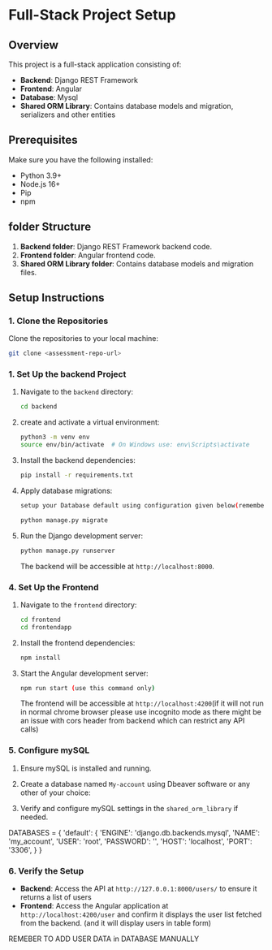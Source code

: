 
# Full-Stack Project Setup

## Overview

This project is a full-stack application consisting of:
- **Backend**: Django REST Framework
- **Frontend**: Angular
- **Database**: Mysql
- **Shared ORM Library**: Contains database models and migration, serializers and other entities
  
## Prerequisites

Make sure you have the following installed:
- Python 3.9+
- Node.js 16+
- Pip
- npm

## folder Structure

1. **Backend folder**: Django REST Framework backend code.
2. **Frontend folder**: Angular frontend code.
3. **Shared ORM Library folder**: Contains database models and migration files.

## Setup Instructions

### 1. Clone the Repositories

Clone the repositories to your local machine:

```bash
git clone <assessment-repo-url> 
```

### 1. Set Up the backend Project

1. Navigate to the `backend` directory:

    ```bash
    cd backend
    ```

2.  create and activate a virtual environment:

    ```bash
    python3 -m venv env
    source env/bin/activate  # On Windows use: env\Scripts\activate
    ```

3. Install the backend dependencies:

    ```bash
    pip install -r requirements.txt
    ```

4. Apply database migrations:
    ```bash
    setup your Database default using configuration given below(remember do not change creds otherwise you need to change db Config in shared-orm library and install it your backend project)

    python manage.py migrate
    ```

5. Run the Django development server:
    ```bash
    python manage.py runserver
    ```

   The backend will be accessible at `http://localhost:8000`.

### 4. Set Up the Frontend

1. Navigate to the `frontend` directory:

    ```bash
    cd frontend
    cd frontendapp
    ```

2. Install the frontend dependencies:

    ```bash
    npm install
    ```

3. Start the Angular development server:

    ```bash
    npm run start (use this command only)
    ```

   The frontend will be accessible at `http://localhost:4200`(if it will not run in normal chrome browser please use incognito mode as there might be an issue with cors header from backend which can restrict any API calls)

### 5. Configure mySQL

1. Ensure mySQL is installed and running.

2. Create a database named `My-account` using Dbeaver software or any other of your choice:

3. Verify and configure mySQL settings in the `shared_orm_library` if needed.

DATABASES = {
    'default': {
        'ENGINE': 'django.db.backends.mysql',
        'NAME': 'my_account',
        'USER': 'root',
        'PASSWORD': '',
        'HOST': 'localhost',
        'PORT': '3306',
    }
}

### 6. Verify the Setup

- **Backend**: Access the API at `http://127.0.0.1:8000/users/` to ensure it returns a list of users
- **Frontend**: Access the Angular application at `http://localhost:4200/user` and confirm it displays the user list fetched from the backend. (and it will display users in table form)

REMEBER TO ADD USER DATA in DATABASE MANUALLY

